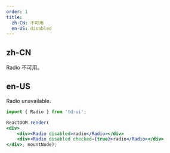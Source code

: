 ```yaml
---
order: 1
title:
  zh-CN: 不可用
  en-US: disabled
---
```


## zh-CN

Radio 不可用。

## en-US

Radio unavailable.

```jsx
import { Radio } from 'td-ui';

ReactDOM.render(
<div>
    <div><Radio disabled>radio</Radio></div>
    <div><Radio disabled checked={true}>radio</Radio></div>
</div>, mountNode);
```
